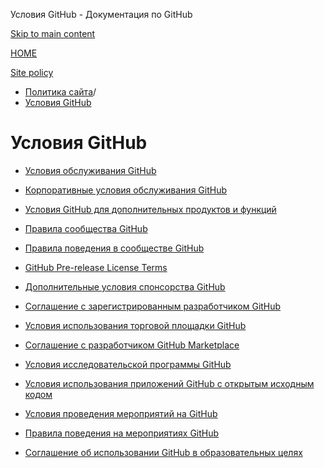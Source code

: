 Условия GitHub - Документация по GitHub

[Skip to main content](#main-content)

[HOME](/ru)

[Site policy](/ru/site-policy)

* [Политика сайта](/ru/site-policy)/
* [Условия GitHub](/ru/site-policy/github-terms)

Условия GitHub
==========

* [Условия обслуживания GitHub](/ru/site-policy/github-terms/github-terms-of-service)

* [Корпоративные условия обслуживания GitHub](/ru/site-policy/github-terms/github-corporate-terms-of-service)

* [Условия GitHub для дополнительных продуктов и функций](/ru/site-policy/github-terms/github-terms-for-additional-products-and-features)

* [Правила сообщества GitHub](/ru/site-policy/github-terms/github-community-guidelines)

* [Правила поведения в сообществе GitHub](/ru/site-policy/github-terms/github-community-code-of-conduct)

* [GitHub Pre-release License Terms](/ru/site-policy/github-terms/github-pre-release-license-terms)

* [Дополнительные условия спонсорства GitHub](/ru/site-policy/github-terms/github-sponsors-additional-terms)

* [Соглашение с зарегистрированным разработчиком GitHub](/ru/site-policy/github-terms/github-registered-developer-agreement)

* [Условия использования торговой площадки GitHub](/ru/site-policy/github-terms/github-marketplace-terms-of-service)

* [Соглашение с разработчиком GitHub Marketplace](/ru/site-policy/github-terms/github-marketplace-developer-agreement)

* [Условия исследовательской программы GitHub](/ru/site-policy/github-terms/github-research-program-terms)

* [Условия использования приложений GitHub с открытым исходным кодом](/ru/site-policy/github-terms/github-open-source-applications-terms-and-conditions)

* [Условия проведения мероприятий на GitHub](/ru/site-policy/github-terms/github-event-terms)

* [Правила поведения на мероприятиях GitHub](/ru/site-policy/github-terms/github-event-code-of-conduct)

* [Соглашение об использовании GitHub в образовательных целях](/ru/site-policy/github-terms/github-educational-use-agreement)
